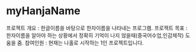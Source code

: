 # myHanjaName

프로젝트 개요 : 한글이름을 바탕으로 한자이름을 나타내는 프로그램.
프로젝트 목표 : 한자이름을 알아야 하는 상황에서 정확히 기억이 나지 않을때(중국어수업,인감제작) 도움을 줌.
참여인원 : 현재는 나홀로 시작하는 1인 프로젝트입니다.
